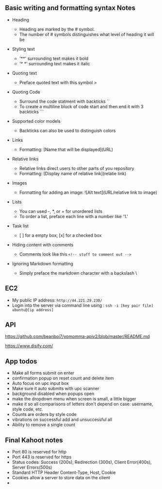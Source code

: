 ## Basic writing and formatting syntax Notes
 
* Heading
    * Heading are marked by the # symbol.
    * The number of # symbols distinguishes what level of heading it will be

* Styling text
    * '**' surrounding text makes it bold
    * '* *' surrounding text makes it italic

* Quoting text
    * Preface quoted text with this symbol >

* Quoting Code
    * Surround the code statment with backticks ``
    * To create a multiline block of code start and then end it with 3 backticks ```

* Supported color models
    * Backticks can also be used to distinguish colors

* Links
    * Formatting: \[Name that will be displayed](URL)

* Relative links
    * Relative links direct users to other parts of you repository
    * Formatting: [Display name of relative link](relatie link)

* Images
    * Formatting for adding an image: ![Alt text](URL/relative link 
    to image)

* Lists
    * You can used -, *, or + for unordered lists
    * To order a list, preface each line with a number like '1.'

* Task list
    * \[ ] for a empty box, [x] for a checked box

* Hiding content with comments
    * Comments look like this `<!-- stuff to comment out -->`

* Ignoring Markdown formatting
    * Simply preface the markdown character with a backslash \

## EC2
* My public IP address: `http://44.221.29.230/`
* Login into the server via command line using : `ssh -i [key pair file] ubuntu@[ip address]`


## API
https://github.com/beanboi7/yomomma-apiv2/blob/master/README.md

https://www.disify.com/


## App todos 
* Make all forms submit on enter
* confirmation popup on reset count and delete item
* Auto focus on upc input box
* Make sure it auto submits with upc scanner
* background disabled when popups open
* make the dropdown menu when screen is small, a little bigger
* make it so all comparisons of letters don't depend on case: username, style code, etc.
* Counts are orders by style code
* vibrations on successful add and unsuccessful all
* Ability to remove a single count

## Final Kahoot notes
* Port 80 is reserved for http
* Port 443 is reserved for https
* Status codes: Success (200s), Redirection (300s), Client Error(400s), Server Errors(500s)
* Standard HTTP Header Content-Type, Host, Cookie
* Cookies allow a server to store data on the client
* 
